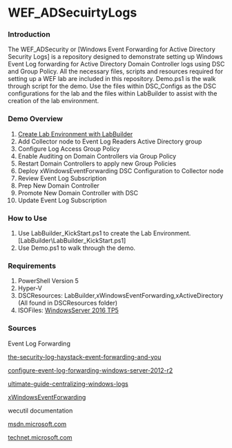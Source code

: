 # WEF_ADSecuirtyLogs


### Introduction
The WEF_ADSecurity or [Windows Event Forwarding for Active Directory Security Logs] is a repository designed to demonstrate setting up Windows Event Log forwarding for Active Directory Domain 
Controller logs using DSC and Group Policy. All the necessary files, scripts and resources required for setting up a WEF lab are included in this repository. Demo.ps1 is the walk through script 
for the demo. Use the files within DSC_Configs as the DSC configurations for the lab and the files within LabBuilder to assist with the creation of the lab environment.

### Demo Overview

1. [Create Lab Environment with LabBuilder](http://duffney.github.io/Creating-Labs-with-LabBuilder/)
2. Add Collector node to Event Log Readers Active Directory group
3. Configure Log Access Group Policy
4. Enable Auditing on Domain Controllers via Group Policy
5. Restart Domain Controllers to apply new Group Policies
6. Deploy xWindowsEventForwarding DSC Configuration to Collector node
7. Review Event Log Subscription
8. Prep New Domain Controller
9. Promote New Domain Controller with DSC
10. Update Event Log Subscription

### How to Use
1. Use LabBuilder_KickStart.ps1 to create the Lab Environment. [LabBuilder\LabBuilder_KickStart.ps1]
2. Use Demo.ps1 to walk through the demo.


### Requirements

1. PowerShell Version 5
2. Hyper-V
3. DSCResources: LabBuilder,xWindowsEventForwarding,xActiveDirectory (All found in DSCResources folder)
4. ISOFiles: [WindowsServer 2016 TP5](https://www.microsoft.com/en-us/evalcenter/evaluate-windows-server-technical-preview)


### Sources


Event Log Forwarding

[the-security-log-haystack-event-forwarding-and-you](https://blogs.technet.microsoft.com/askds/2011/08/29/the-security-log-haystack-event-forwarding-and-you/)

[configure-event-log-forwarding-windows-server-2012-r2](https://www.petri.com/configure-event-log-forwarding-windows-server-2012-r2)

[ultimate-guide-centralizing-windows-logs](http://www.loggly.com/ultimate-guide/centralizing-windows-logs/)


[xWindowsEventForwarding](https://github.com/PowerShell/xWindowsEventForwarding)


wecutil documentation


[msdn.microsoft.com](https://msdn.microsoft.com/en-us/library/bb736545(v=vs.85).aspx)


[technet.microsoft.com](https://technet.microsoft.com/en-us/library/cc753183(v=ws.11).aspx)
